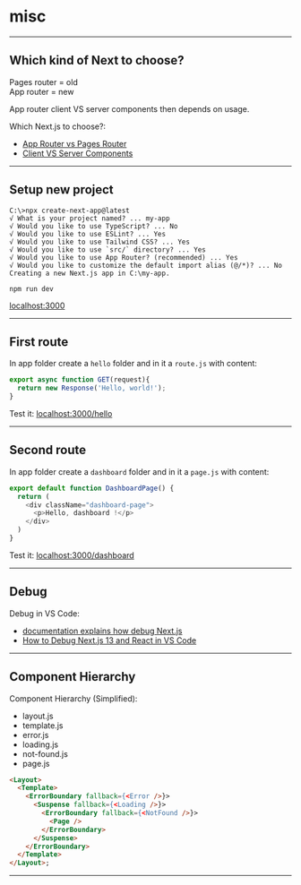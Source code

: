 # misc

---

## Which kind of Next to choose?

Pages router = old  
App router = new

App router client VS server components then depends on usage.

Which Next.js to choose?:

- [App Router vs Pages Router](https://nextjs.org/docs#:~:text=the%20Installation%20guide.-,App%20Router%20vs%20Pages%20Router,-Next.js%20has)  
- [Client VS Server Components](https://nextjs.org/docs/app/building-your-application/rendering)

---

## Setup new project

```console
C:\>npx create-next-app@latest
√ What is your project named? ... my-app
√ Would you like to use TypeScript? ... No
√ Would you like to use ESLint? ... Yes
√ Would you like to use Tailwind CSS? ... Yes
√ Would you like to use `src/` directory? ... Yes
√ Would you like to use App Router? (recommended) ... Yes
√ Would you like to customize the default import alias (@/*)? ... No
Creating a new Next.js app in C:\my-app.
```

```console
npm run dev
```

[localhost:3000]( http://localhost:3000)

---

## First route

In app folder create a `hello` folder and in it a `route.js` with content:

```js
export async function GET(request){
  return new Response('Hello, world!');
}
```

Test it: [localhost:3000/hello](http://localhost:3000/hello)

---

## Second route

In app folder create a `dashboard` folder and in it a `page.js` with content:

```js
export default function DashboardPage() {
  return (
    <div className="dashboard-page">
      <p>Hello, dashboard !</p>
    </div>
  )
}
```

Test it: [localhost:3000/dashboard](http://localhost:3000/dashboard)

---

## Debug

Debug in VS Code:

- [documentation explains how debug Next.js](https://nextjs.org/docs/pages/building-your-application/configuring/debugging)  
- [How to Debug Next.js 13 and React in VS Code](https://www.youtube.com/watch?v=bqk3Rnsr5gU)

---

## Component Hierarchy

Component Hierarchy (Simplified):

- layout.js  
- template.js  
- error.js  
- loading.js  
- not-found.js  
- page.js

```html
<Layout>
  <Template>
    <ErrorBoundary fallback={<Error />}>
      <Suspense fallback={<Loading />}>
        <ErrorBoundary fallback={<NotFound />}>
          <Page />
        </ErrorBoundary>
      </Suspense>
    </ErrorBoundary>
  </Template>
</Layout>;

```

---
